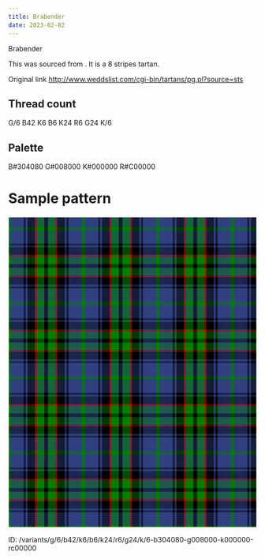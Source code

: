 ```yaml
---
title: Brabender
date: 2023-02-02
---
```

Brabender

This was sourced from <no value>.  It is a 8 stripes tartan.

Original link http://www.weddslist.com/cgi-bin/tartans/pg.pl?source=sts

## Thread count
G/6 B42 K6 B6 K24 R6 G24 K/6

## Palette
B#304080 G#008000 K#000000 R#C00000

# Sample pattern

![Tartan detail](tartan.png "G/6 B42 K6 B6 K24 R6 G24 K/6 tartan")

ID: /variants/g/6/b42/k6/b6/k24/r6/g24/k/6-b304080-g008000-k000000-rc00000